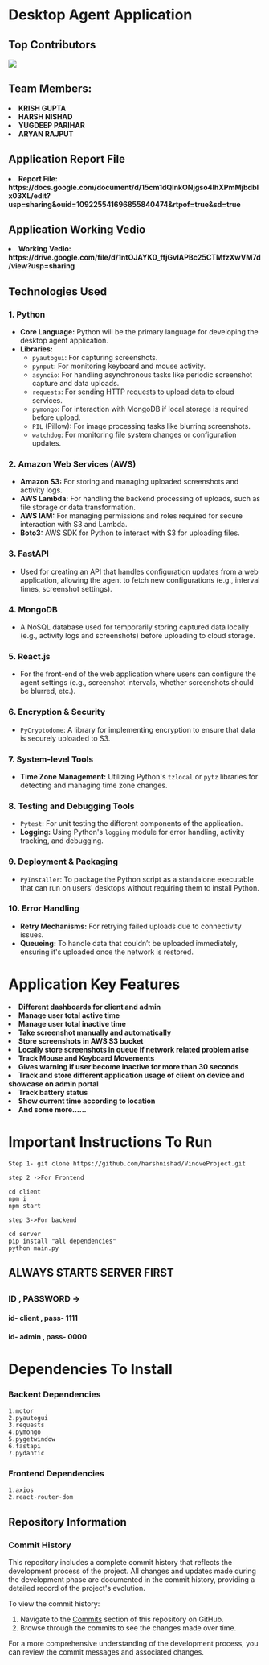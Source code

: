 <h1>Desktop Agent Application</h1>

<h2>Top Contributors</h2>
<a href="https://github.com/Tanu-N-Prabhu/Python/graphs/contributors">
  <img src="https://contrib.rocks/image?repo=harshnishad/VinoveProject"/>
</a>

<h2>Team Members:</h2>
<li><strong>KRISH GUPTA</strong></li>
<li><strong>HARSH NISHAD</strong></li>
<li><strong>YUGDEEP PARIHAR</strong></li>
<li><strong>ARYAN RAJPUT</strong></li>

<h2> Application Report File</h2>
<li><strong>Report File: https://docs.google.com/document/d/15cm1dQlnkONjgso4lhXPmMjbdbIx03XL/edit?usp=sharing&ouid=109225541696855840474&rtpof=true&sd=true</strong></li>

<h2>Application Working Vedio</h2>
<li><strong>Working Vedio: https://drive.google.com/file/d/1ntOJAYK0_ffjGvIAPBc25CTMfzXwVM7d/view?usp=sharing </strong></li>

<h2>Technologies Used</h2>


<h3>1. Python</h3>
<ul>
    <li><strong>Core Language:</strong> Python will be the primary language for developing the desktop agent application.</li>
    <li><strong>Libraries:</strong>
        <ul>
            <li><code>pyautogui</code>: For capturing screenshots.</li>
            <li><code>pynput</code>: For monitoring keyboard and mouse activity.</li>
            <li><code>asyncio</code>: For handling asynchronous tasks like periodic screenshot capture and data uploads.</li>
            <li><code>requests</code>: For sending HTTP requests to upload data to cloud services.</li>
            <li><code>pymongo</code>: For interaction with MongoDB if local storage is required before upload.</li>
            <li><code>PIL</code> (Pillow): For image processing tasks like blurring screenshots.</li>
            <li><code>watchdog</code>: For monitoring file system changes or configuration updates.</li>
        </ul>
    </li>
</ul>

<h3>2. Amazon Web Services (AWS)</h3>
<ul>
    <li><strong>Amazon S3:</strong> For storing and managing uploaded screenshots and activity logs.</li>
    <li><strong>AWS Lambda:</strong> For handling the backend processing of uploads, such as file storage or data transformation.</li>
    <li><strong>AWS IAM:</strong> For managing permissions and roles required for secure interaction with S3 and Lambda.</li>
    <li><strong>Boto3:</strong> AWS SDK for Python to interact with S3 for uploading files.</li>
</ul>

<h3>3. FastAPI</h3>
<ul>
    <li>Used for creating an API that handles configuration updates from a web application, allowing the agent to fetch new configurations (e.g., interval times, screenshot settings).</li>
</ul>

<h3>4. MongoDB</h3>
<ul>
    <li>A NoSQL database used for temporarily storing captured data locally (e.g., activity logs and screenshots) before uploading to cloud storage.</li>
</ul>

<h3>5. React.js</h3>
<ul>
    <li>For the front-end of the web application where users can configure the agent settings (e.g., screenshot intervals, whether screenshots should be blurred, etc.).</li>
</ul>

<h3>6. Encryption & Security</h3>
<ul>
    <li><code>PyCryptodome</code>: A library for implementing encryption to ensure that data is securely uploaded to S3.</li>
</ul>

<h3>7. System-level Tools</h3>
<ul>
    <li><strong>Time Zone Management:</strong> Utilizing Python's <code>tzlocal</code> or <code>pytz</code> libraries for detecting and managing time zone changes.</li>
</ul>

<h3>8. Testing and Debugging Tools</h3>
<ul>
    <li><code>Pytest</code>: For unit testing the different components of the application.</li>
    <li><strong>Logging:</strong> Using Python's <code>logging</code> module for error handling, activity tracking, and debugging.</li>
</ul>

<h3>9. Deployment & Packaging</h3>
<ul>
    <li><code>PyInstaller</code>: To package the Python script as a standalone executable that can run on users' desktops without requiring them to install Python.</li>
</ul>

<h3>10. Error Handling</h3>
<ul>
    <li><strong>Retry Mechanisms:</strong> For retrying failed uploads due to connectivity issues.</li>
    <li><strong>Queueing:</strong> To handle data that couldn’t be uploaded immediately, ensuring it's uploaded once the network is restored.</li>
</ul>


<h1> Application Key Features </h1>
<li><strong>Different dashboards for client and admin</strong></li>
<li><strong>Manage user total active time</strong></li>
<li><strong>Manage user total inactive time</strong></li>
<li><strong>Take screenshot manually and automatically </strong></li>
<li><strong>Store screenshots in AWS S3 bucket </strong></li>
<li><strong>Locally store screenshots in queue if network related problem arise</strong></li>
<li><strong>Track Mouse and Keyboard Movements</strong></li>
<li><strong>Gives warning if user become inactive for more than 30 seconds</strong></li>
<li><strong>Track and store different application usage of client on device and showcase on admin portal  </strong></li>
<li><strong>Track battery status</strong></li>
<li><strong>Show current time according to location </strong></li>
<li><strong>And some more...... </strong></li>



<h1> Important Instructions To Run </h1>

```
Step 1- git clone https://github.com/harshnishad/VinoveProject.git

step 2 ->For Frontend

cd client
npm i
npm start

step 3->For backend

cd server
pip install "all dependencies"
python main.py

```
<b>
<h2> ALWAYS STARTS SERVER FIRST <h2> 
<h3> ID , PASSWORD -> </h3>
<h4> id- client , pass- 1111</h4>
<h4> id- admin  , pass- 0000</h4>
</b>
  
<h1>Dependencies To Install </h1>
<h3>Backent Dependencies</h3>

```
1.motor
2.pyautogui
3.requests
4.pymongo
5.pygetwindow
6.fastapi
7.pydantic
```

<h3>Frontend Dependencies</h3>

```
1.axios
2.react-router-dom
```

## Repository Information

### Commit History

This repository includes a complete commit history that reflects the development process of the project. All changes and updates made during the development phase are documented in the commit history, providing a detailed record of the project's evolution.

To view the commit history:
1. Navigate to the [Commits](https://github.com/harshnishad/VinoveProject/commits) section of this repository on GitHub.
2. Browse through the commits to see the changes made over time.

For a more comprehensive understanding of the development process, you can review the commit messages and associated changes.

